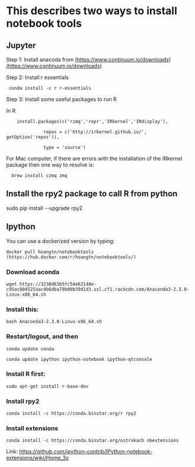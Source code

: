 # This describes two ways to install notebook tools

## Jupyter

 Step 1: Install anacoda from [https://www.continuum.io/downloads](https://www.continuum.io/downloads)
 
 Step 2: Install r essentials 
 
     conda install -c r r-essentials
 
 Step 3: Install some useful packages to run R
 
 In R
  
        install.packages(c('rzmq','repr','IRkernel','IRdisplay'),
                  
                  repos = c('http://irkernel.github.io/', getOption('repos')),
                  
                  type = 'source')
                  
  
  For Mac computer, if there are errors with the installation of the IRkernel package then one way to resolve is:
  
      brew install czmq zmq

## Install the rpy2 package to call R from python

sudo pip install --upgrade rpy2

                  

## Ipython


You can use a dockerized version by typing:

    docker pull hoangtn/notebooktools (https://hub.docker.com/r/hoangtn/notebooktools/)

### Download aconda

    wget https://3230d63b5fc54e62148e-c95ac804525aac4b6dba79b00b39d1d3.ssl.cf1.rackcdn.com/Anaconda3-2.3.0-Linux-x86_64.sh

### Install this:

    bash Anaconda3-2.3.0-Linux-x86_64.sh

### Restart/logout, and then

    conda update conda

    conda update ipython ipython-notebook ipython-qtconsole


 ### Install R first:
 
    sudo apt-get install r-base-dev

### Install rpy2

    conda install -c https://conda.binstar.org/r rpy2


### Install extensions

    conda install -c https://conda.binstar.org/ostrokach nbextensions

Link: 
    https://github.com/ipython-contrib/IPython-notebook-extensions/wiki/Home_3x

